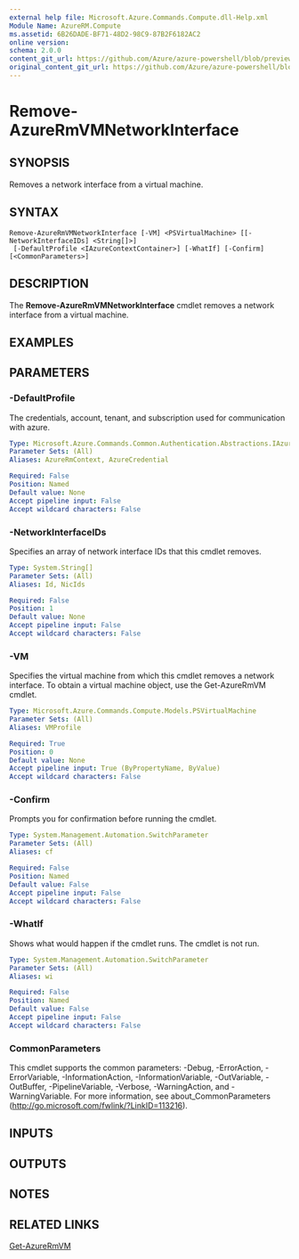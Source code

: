 ```yaml
---
external help file: Microsoft.Azure.Commands.Compute.dll-Help.xml
Module Name: AzureRM.Compute
ms.assetid: 6B26DADE-BF71-48D2-98C9-87B2F6182AC2
online version:
schema: 2.0.0
content_git_url: https://github.com/Azure/azure-powershell/blob/preview/src/ResourceManager/Compute/Stack/Commands.Compute/help/Remove-AzureRmVMNetworkInterface.md
original_content_git_url: https://github.com/Azure/azure-powershell/blob/preview/src/ResourceManager/Compute/Stack/Commands.Compute/help/Remove-AzureRmVMNetworkInterface.md
---
```


# Remove-AzureRmVMNetworkInterface

## SYNOPSIS
Removes a network interface from a virtual machine.

## SYNTAX

```
Remove-AzureRmVMNetworkInterface [-VM] <PSVirtualMachine> [[-NetworkInterfaceIDs] <String[]>]
 [-DefaultProfile <IAzureContextContainer>] [-WhatIf] [-Confirm] [<CommonParameters>]
```

## DESCRIPTION
The **Remove-AzureRmVMNetworkInterface** cmdlet removes a network interface from a virtual machine.

## EXAMPLES

## PARAMETERS

### -DefaultProfile
The credentials, account, tenant, and subscription used for communication with azure.

```yaml
Type: Microsoft.Azure.Commands.Common.Authentication.Abstractions.IAzureContextContainer
Parameter Sets: (All)
Aliases: AzureRmContext, AzureCredential

Required: False
Position: Named
Default value: None
Accept pipeline input: False
Accept wildcard characters: False
```

### -NetworkInterfaceIDs
Specifies an array of network interface IDs that this cmdlet removes.

```yaml
Type: System.String[]
Parameter Sets: (All)
Aliases: Id, NicIds

Required: False
Position: 1
Default value: None
Accept pipeline input: False
Accept wildcard characters: False
```

### -VM
Specifies the virtual machine from which this cmdlet removes a network interface.
To obtain a virtual machine object, use the Get-AzureRmVM cmdlet.

```yaml
Type: Microsoft.Azure.Commands.Compute.Models.PSVirtualMachine
Parameter Sets: (All)
Aliases: VMProfile

Required: True
Position: 0
Default value: None
Accept pipeline input: True (ByPropertyName, ByValue)
Accept wildcard characters: False
```

### -Confirm
Prompts you for confirmation before running the cmdlet.
```yaml
Type: System.Management.Automation.SwitchParameter
Parameter Sets: (All)
Aliases: cf

Required: False
Position: Named
Default value: False
Accept pipeline input: False
Accept wildcard characters: False
```

### -WhatIf
Shows what would happen if the cmdlet runs. The cmdlet is not run.
```yaml
Type: System.Management.Automation.SwitchParameter
Parameter Sets: (All)
Aliases: wi

Required: False
Position: Named
Default value: False
Accept pipeline input: False
Accept wildcard characters: False
```

### CommonParameters
This cmdlet supports the common parameters: -Debug, -ErrorAction, -ErrorVariable, -InformationAction, -InformationVariable, -OutVariable, -OutBuffer, -PipelineVariable, -Verbose, -WarningAction, and -WarningVariable. For more information, see about_CommonParameters (<http://go.microsoft.com/fwlink/?LinkID=113216>).

## INPUTS

## OUTPUTS

## NOTES

## RELATED LINKS

[Get-AzureRmVM](./Get-AzureRmVM.md)


